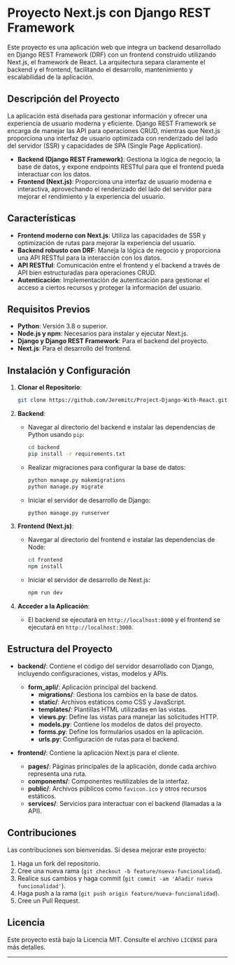 # Proyecto Next.js con Django REST Framework

Este proyecto es una aplicación web que integra un backend desarrollado en Django REST Framework (DRF) con un frontend construido utilizando Next.js, el framework de React. La arquitectura separa claramente el backend y el frontend, facilitando el desarrollo, mantenimiento y escalabilidad de la aplicación.

## Descripción del Proyecto

La aplicación está diseñada para gestionar información y ofrecer una experiencia de usuario moderna y eficiente. Django REST Framework se encarga de manejar las API para operaciones CRUD, mientras que Next.js proporciona una interfaz de usuario optimizada con renderizado del lado del servidor (SSR) y capacidades de SPA (Single Page Application).

- **Backend (Django REST Framework)**: Gestiona la lógica de negocio, la base de datos, y expone endpoints RESTful para que el frontend pueda interactuar con los datos.
- **Frontend (Next.js)**: Proporciona una interfaz de usuario moderna e interactiva, aprovechando el renderizado del lado del servidor para mejorar el rendimiento y la experiencia del usuario.

## Características

- **Frontend moderno con Next.js**: Utiliza las capacidades de SSR y optimización de rutas para mejorar la experiencia del usuario.
- **Backend robusto con DRF**: Maneja la lógica de negocio y proporciona una API RESTful para la interacción con los datos.
- **API RESTful**: Comunicación entre el frontend y el backend a través de API bien estructuradas para operaciones CRUD.
- **Autenticación**: Implementación de autenticación para gestionar el acceso a ciertos recursos y proteger la información del usuario.

## Requisitos Previos

- **Python**: Versión 3.8 o superior.
- **Node.js y npm**: Necesarios para instalar y ejecutar Next.js.
- **Django y Django REST Framework**: Para el backend del proyecto.
- **Next.js**: Para el desarrollo del frontend.

## Instalación y Configuración

1. **Clonar el Repositorio**:
   ```bash
   git clone https://github.com/Jeremitc/Project-Django-With-React.git
   ```

2. **Backend**:
   - Navegar al directorio del backend e instalar las dependencias de Python usando `pip`:
     ```bash
     cd backend
     pip install -r requirements.txt
     ```
   - Realizar migraciones para configurar la base de datos:
     ```bash
     python manage.py makemigrations
     python manage.py migrate
     ```
   - Iniciar el servidor de desarrollo de Django:
     ```bash
     python manage.py runserver
     ```

3. **Frontend (Next.js)**:
   - Navegar al directorio del frontend e instalar las dependencias de Node:
     ```bash
     cd frontend
     npm install
     ```
   - Iniciar el servidor de desarrollo de Next.js:
     ```bash
     npm run dev
     ```

4. **Acceder a la Aplicación**:
   - El backend se ejecutará en `http://localhost:8000` y el frontend se ejecutará en `http://localhost:3000`.

## Estructura del Proyecto

- **backend/**: Contiene el código del servidor desarrollado con Django, incluyendo configuraciones, vistas, modelos y APIs.
  - **form_apli/**: Aplicación principal del backend.
    - **migrations/**: Gestiona los cambios en la base de datos.
    - **static/**: Archivos estáticos como CSS y JavaScript.
    - **templates/**: Plantillas HTML utilizadas en las vistas.
    - **views.py**: Define las vistas para manejar las solicitudes HTTP.
    - **models.py**: Contiene los modelos de datos del proyecto.
    - **forms.py**: Define los formularios usados en la aplicación.
    - **urls.py**: Configuración de rutas para el backend.

- **frontend/**: Contiene la aplicación Next.js para el cliente.
  - **pages/**: Páginas principales de la aplicación, donde cada archivo representa una ruta.
  - **components/**: Componentes reutilizables de la interfaz.
  - **public/**: Archivos públicos como `favicon.ico` y otros recursos estáticos.
  - **services/**: Servicios para interactuar con el backend (llamadas a la API).

## Contribuciones

Las contribuciones son bienvenidas. Si desea mejorar este proyecto:

1. Haga un fork del repositorio.
2. Cree una nueva rama (`git checkout -b feature/nueva-funcionalidad`).
3. Realice sus cambios y haga commit (`git commit -am 'Añadir nueva funcionalidad'`).
4. Haga push a la rama (`git push origin feature/nueva-funcionalidad`).
5. Cree un Pull Request.

## Licencia

Este proyecto está bajo la Licencia MIT. Consulte el archivo `LICENSE` para más detalles.

---
